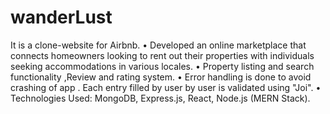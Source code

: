 # wanderLust

It is a clone-website for Airbnb. 
• Developed an online marketplace that connects homeowners looking to rent out their properties with individuals seeking accommodations in various locales. 
• Property listing and search functionality ,Review and rating system. 
• Error handling is done to avoid crashing of app . Each entry filled by user by user is validated using "Joi".
• Technologies Used: MongoDB, Express.js, React, Node.js (MERN Stack).
